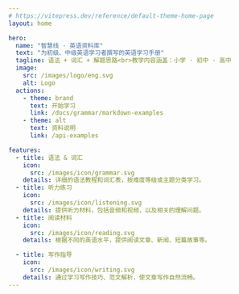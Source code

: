 ```yaml
---
# https://vitepress.dev/reference/default-theme-home-page
layout: home

hero:
  name: "智慧线 · 英语资料库"
  text: "为初级、中级英语学习者撰写的英语学习手册"
  tagline: 语法 + 词汇 + 解题思路<br>教学内容涵盖：小学 · 初中 · 高中
  image:
    src: /images/logo/eng.svg
    alt: Logo
  actions:
    - theme: brand
      text: 开始学习
      link: /docs/grammar/markdown-examples
    - theme: alt
      text: 资料说明
      link: /api-examples

features:
  - title: 语法 & 词汇
    icon:
      src: /images/icon/grammar.svg
    details: 详细的语法教程和词汇表，按难度等级或主题分类学习。
  - title: 听力练习
    icon:
      src: /images/icon/listening.svg
    details: 提供听力材料，包括音频和视频，以及相关的理解问题。
  - title: 阅读材料
    icon:
      src: /images/icon/reading.svg
    details: 根据不同的英语水平，提供阅读文章、新闻、短篇故事等。

  - title: 写作指导
    icon:
      src: /images/icon/writing.svg
    details: 通过学习写作技巧、范文解析，使文章写作自然流畅。
---
```

